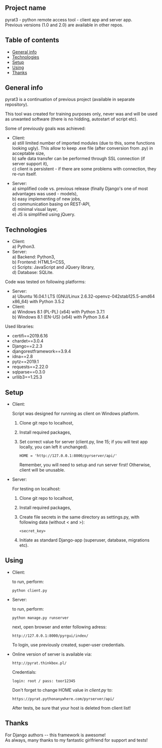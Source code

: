 ## Project name
pyrat3 - python remote access tool - client app and server app.  
Previous versions (1.0 and 2.0) are available in other repos.

## Table of contents
* [General info](#general-info)
* [Technologies](#technologies)
* [Setup](#setup)
* [Using](#using)
* [Thanks](#thanks)

## General info
pyrat3 is a continuation of previous project (available in separate repository).

This tool was created for training purposes only, never was and will be used as unwanted software 
(there is no hidding, autostart of script etc).

Some of previously goals was achieved:

- Client:  
a) still limited number of imported modules (due to this, some functions looking ugly). This allow to
keep .exe file (after conversion from .py) in acceptable size,  
b) safe data transfer can be performed through SSL connection (if server support it),  
c) client is persistent - if there are some problems with connection, they re-run itself.  
  
- Server:  
a) simplified code vs. previous release (finally Django's one of most advantages was used - models),  
b) easy implementing of new jobs,  
c) communication basing on REST-API,  
d) minimal visual layer,  
e) JS is simplified using jQuery.  


## Technologies
- Client:  
a) Python3.  
- Server:  
a) Backend: Python3,  
b) Frontend: HTML5+CSS,  
c) Scripts: JavaScript and JQuery library,  
d) Database: SQLite.

Code was tested on following platforms:
- Server:  
a) Ubuntu 16.04.1 LTS (GNU/Linux 2.6.32-openvz-042stab125.5-amd64 x86_64) with Python 3.5.2  
- Client:  
a) Windows 8.1 (PL-PL) (x64) with Python 3.7.1  
b) Windows 8.1 (EN-US) (x64) with Python 3.6.4  

Used libraries:
* certifi==2019.6.16
* chardet==3.0.4
* Django==2.2.3
* djangorestframework==3.9.4
* idna==2.8
* pytz==2019.1
* requests==2.22.0
* sqlparse==0.3.0
* urllib3==1.25.3

## Setup

- Client:  

  Script was designed for running as client on Windows platform.
  1. Clone git repo to localhost,
  2. Install required packages,
  3. Set correct value for server (client.py, line 15; if you will test app locally, 
  you can left it unchanged).  
    
      ```
      HOME = 'http://127.0.0.1:8000/pyrserver/api/'
      ```
      Remember, you will need to setup and run server first! Otherwise, client will be unusable.
  
- Server:  

  For testing on localhost:
  1. Clone git repo to localhost,
  2. Install required packages,  
  3. Create file secrets in the same directory as settings.py, 
  with following data (without < and >):  
    
      ```
      <secret_key>
      ```
  4. Initiate as standard Django-app (superuser, database, migrations etc).

## Using

- Client:  

  to run, perform:
  ```
  python client.py
  ```
- Server:  

  to run, perform:
  ```
  python manage.py runserver
  ```
  next, open browser and enter following adress:
  ```
  http://127.0.0.1:8000/pyrgui/index/
  ```
  To login, use previously created, super-user credentials.
  
- Online version of server is available via:
  ```
  http://pyrat.thinkbox.pl/
  ```
  Credentials:
  ```
  login: root / pass: toor12345
  ```
  Don't forget to change HOME value in *client.py* to:
  ```
  https://pyrat.pythonanywhere.com/pyrserver/api/
  ```
  After tests, be sure that your host is deleted from client list!

## Thanks

For Django authors -- this framework is awesome!   
As always, many thanks to my fantastic
girlfriend for support and tests!